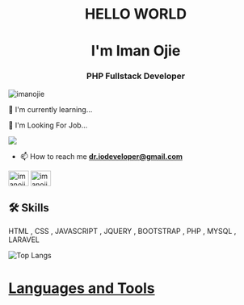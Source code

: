 <h1 align="center">HELLO WORLD</h1>
<h1 align="center">I'm Iman Ojie</h1>
<h3 align="center">PHP Fullstack Developer</h3>

<p align="left"> <img src="https://komarev.com/ghpvc/?username=imanojie&label=Profile%20views&color=0e75b6&style=flat" alt="imanojie" /></p>

🧠 I'm currently learning...

🧠 I'm Looking For Job...

![](https://github.com/ImanOjie/images/blob/main/pinguim.gif)

- 📫 How to reach me **dr.iodeveloper@gmail.com**

<a href="https://linkedin.com/in/iman-ojie/" target="blank"><img align="center" src="https://raw.githubusercontent.com/rahuldkjain/github-profile-readme-generator/master/src/images/icons/Social/linked-in-alt.svg" alt="imanojie" height="30" width="40" /></a>
<a href="https://stackoverflow.com/users/21984623/imanojie" target="blank"><img align="center" src="https://raw.githubusercontent.com/rahuldkjain/github-profile-readme-generator/master/src/images/icons/Social/stack-overflow.svg" alt="imanojie" height="30" width="40" /></a>

## 🛠 Skills
HTML , CSS , JAVASCRIPT , JQUERY , BOOTSTRAP , PHP , MYSQL , LARAVEL 

![Top Langs](https://github-readme-stats.vercel.app/api/top-langs/?username=imanojie&layout=compact&theme=transparent)

<h1> <a href="https://imanojie.github.io/introduction/" target="_blank" >Languages and Tools</a> </h1>
